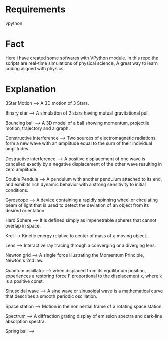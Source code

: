 # Requirements
vpython

# Fact
Here i have created some sofwares with VPython module. In this repo the scripts are real-time simulations of physical science, A great way to learn coding aligned with physics.

# Explanation
3Star Motion --> A 3D motion of 3 Stars.

Binary star --> A simulation of 2 stars having mutual gravitational pull.

Bouncing ball --> A 3D model of a ball showing momentum, projectile motion, trajectory and a graph.

Constructive interference --> Two sources of electromagnetic radiations form a new wave with an amplitude equal to the sum of their individual amplitudes.

Destructive interference -->  A positive displacement of one wave is cancelled exactly by a negative displacement of the other wave resulting in zero amplitude.

Double Pendula -->  A pendulum with another pendulum attached to its end, and exhibits rich dynamic behavior with a strong sensitivity to initial conditions.

Gyroscope --> A device containing a rapidly spinning wheel or circulating beam of light that is used to detect the deviation of an object from its desired orientation.

Hard Sphere --> It is defined simply as impenetrable spheres that cannot overlap in space.

Krel --> Kinetic energy relative to center of mass of a moving object.

Lens -->  Interactive ray tracing through a converging or a diverging lens.

Newton grid -->  A single force illustrating the Momentum Principle, Newton's 2nd law.

Quantum oscillator -->  when displaced from its equilibrium position, experiences a restoring force F proportional to the displacement x, where k is a positive const.

Sinusoidal wave --> A sine wave or sinusoidal wave is a mathematical curve that describes a smooth periodic oscillation.

Space station -->  Motion in the noninertial frame of a rotating space station.

Spectrum -->  A diffraction grating display of emission spectra and dark-line absorption spectra.

Spring ball --> 
